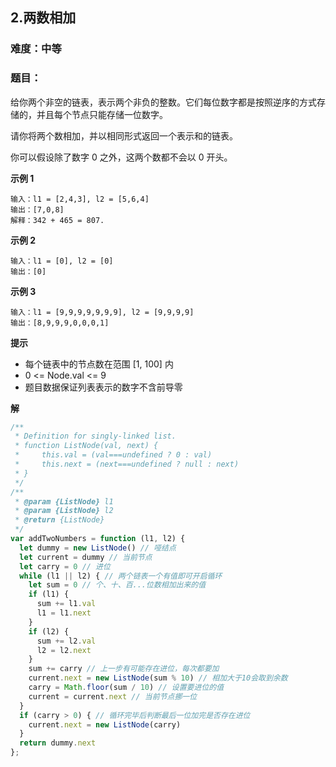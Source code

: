 ## 2.两数相加
### 难度：中等  

### 题目：  
给你两个非空的链表，表示两个非负的整数。它们每位数字都是按照逆序的方式存储的，并且每个节点只能存储一位数字。

请你将两个数相加，并以相同形式返回一个表示和的链表。

你可以假设除了数字 0 之外，这两个数都不会以 0 开头。


**示例 1**

```
输入：l1 = [2,4,3], l2 = [5,6,4]
输出：[7,0,8]
解释：342 + 465 = 807.
```
**示例 2**

```
输入：l1 = [0], l2 = [0]
输出：[0]
```
**示例 3**

```
输入：l1 = [9,9,9,9,9,9,9], l2 = [9,9,9,9]
输出：[8,9,9,9,0,0,0,1]
```

**提示**
+ 每个链表中的节点数在范围 [1, 100] 内
+ 0 <= Node.val <= 9
+ 题目数据保证列表表示的数字不含前导零

**解**
```js
/**
 * Definition for singly-linked list.
 * function ListNode(val, next) {
 *     this.val = (val===undefined ? 0 : val)
 *     this.next = (next===undefined ? null : next)
 * }
 */
/**
 * @param {ListNode} l1
 * @param {ListNode} l2
 * @return {ListNode}
 */
var addTwoNumbers = function (l1, l2) {
  let dummy = new ListNode() // 哑结点
  let current = dummy // 当前节点
  let carry = 0 // 进位
  while (l1 || l2) { // 两个链表一个有值即可开启循环
    let sum = 0 // 个、十、百...位数相加出来的值
    if (l1) {
      sum += l1.val
      l1 = l1.next
    }
    if (l2) {
      sum += l2.val
      l2 = l2.next
    }
    sum += carry // 上一步有可能存在进位，每次都要加
    current.next = new ListNode(sum % 10) // 相加大于10会取到余数
    carry = Math.floor(sum / 10) // 设置要进位的值
    current = current.next // 当前节点挪一位
  }
  if (carry > 0) { // 循环完毕后判断最后一位加完是否存在进位
    current.next = new ListNode(carry)
  }
  return dummy.next
};
```